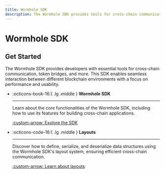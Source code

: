 ```yaml
---
title: Wormhole SDK
description: The Wormhole SDK provides tools for cross-chain communication, token bridges, and more, enabling developers to integrate with multiple blockchain environments.
---
```


# Wormhole SDK

## Get Started

The Wormhole SDK provides developers with essential tools for cross-chain communication, token bridges, and more. This SDK enables seamless interaction between different blockchain environments with a focus on performance and usability.

<div class="grid cards" markdown>

-   :octicons-book-16:{ .lg .middle } **Wormhole SDK**

    ---

    Learn about the core functionalities of the Wormhole SDK, including how to use its features for building cross-chain applications.

    [:custom-arrow: Explore the SDK](/docs/build/toolkit/typescript-sdk/wormhole-sdk/)

-   :octicons-code-16:{ .lg .middle } **Layouts**

    ---

    Discover how to define, serialize, and deserialize data structures using the Wormhole SDK's layout system, ensuring efficient cross-chain communication.

    [:custom-arrow: Learn about layouts](/docs/build/toolkit/typescript-sdk/sdk-layout/)

</div>

